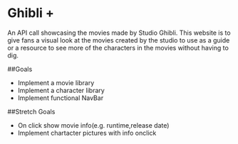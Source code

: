 # Ghibli +

An API call showcasing the movies made by Studio Ghibli. This website is to give fans a visual look at the movies created by the studio to use as a guide or a resource to see more of the characters in the movies without having to dig.

##Goals
 - Implement a movie library
 - Implement a character library
 - Implement functional NavBar

 ##Stretch Goals
 - On click show movie info(e.g. runtime,release date)
 - Implement chartacter pictures with info onclick
 
